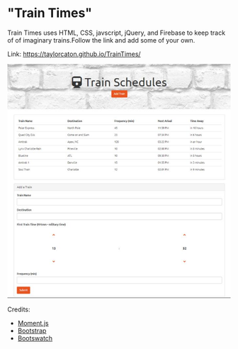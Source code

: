 # "Train Times" 

Train Times uses HTML, CSS, javscript, jQuery, and Firebase to keep track of of imaginary trains.Follow the link and add some of your own. 

Link: https://taylorcaton.github.io/TrainTimes/

![Preview Image](/assets/images/Capture2.jpg)

Credits: 
* [Moment.js](https://momentjs.com/) 
* [Bootstrap](http://getbootstrap.com/) 
* [Bootswatch](https://bootswatch.com/)
